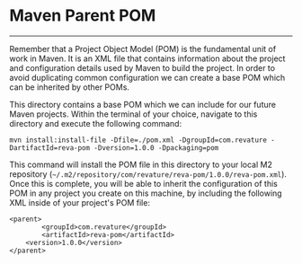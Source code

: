 # Maven Parent POM
---

Remember that a Project Object Model (POM) is the fundamental unit of work in Maven. It is an XML file that contains information about the project and configuration details used by Maven to build the project. In order to avoid duplicating common configuration we can create a base POM which can be inherited by other POMs.

This directory contains a base POM which we can include for our future Maven projects. Within the terminal of your choice, navigate to this directory and execute the following command:

`mvn install:install-file -Dfile=./pom.xml -DgroupId=com.revature -DartifactId=reva-pom -Dversion=1.0.0 -Dpackaging=pom`

This command will install the POM file in this directory to your local M2 repository (`~/.m2/repository/com/revature/reva-pom/1.0.0/reva-pom.xml`). Once this is complete, you will be able to inherit the configuration of this POM in any project you create on this machine, by including the following XML inside of your project's POM file:

```
<parent>
        <groupId>com.revature</groupId>
        <artifactId>reva-pom</artifactId>
	<version>1.0.0</version>
</parent>
```

